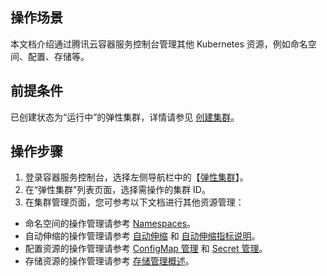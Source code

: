 ## 操作场景
本文档介绍通过腾讯云容器服务控制台管理其他 Kubernetes 资源，例如命名空间、配置、存储等。

## 前提条件
已创建状态为“运行中”的弹性集群，详情请参见  [创建集群](https://cloud.tencent.com/document/product/457/39813)。

## 操作步骤
1. 登录容器服务控制台，选择左侧导航栏中的【[弹性集群](https://console.cloud.tencent.com/tke2/ecluster)】。
2. 在“弹性集群”列表页面，选择需操作的集群 ID。
3. 在集群管理页面，您可参考以下文档进行其他资源管理：
 - 命名空间的操作管理请参考 [Namespaces](https://cloud.tencent.com/document/product/457/31701)。
 - 自动伸缩的操作管理请参考 [自动伸缩](https://cloud.tencent.com/document/product/457/37384) 和 [自动伸缩指标说明](https://cloud.tencent.com/document/product/457/39819)。
 - 配置资源的操作管理请参考 [ConfigMap 管理](https://cloud.tencent.com/document/product/457/31717) 和 [Secret 管理](https://cloud.tencent.com/document/product/457/31718)。
 - 存储资源的操作管理请参考 [存储管理概述](https://cloud.tencent.com/document/product/457/46962)。
